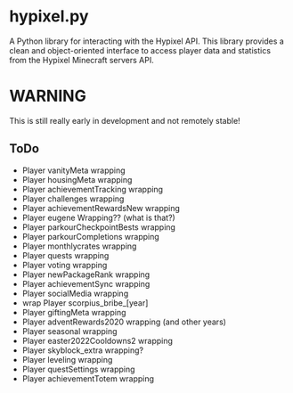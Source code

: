 # hypixel.py

A Python library for interacting with the Hypixel API. This library provides a clean and object-oriented interface to access player data and statistics from the Hypixel Minecraft servers API.

# WARNING
This is still really early in development and not remotely stable!

## ToDo
- Player vanityMeta wrapping
- Player housingMeta wrapping
- Player achievementTracking wrapping
- Player challenges wrapping
- Player achievementRewardsNew wrapping
- Player eugene Wrapping?? (what is that?)
- Player parkourCheckpointBests wrapping
- Player parkourCompletions wrapping
- Player monthlycrates wrapping
- Player quests wrapping
- Player voting wrapping
- Player newPackageRank wrapping
- Player achievementSync wrapping
- Player socialMedia wrapping
- wrap Player scorpius_bribe_[year]
- Player giftingMeta wrapping
- Player adventRewards2020 wrapping (and other years)
- Player seasonal wrapping
- Player easter2022Cooldowns2 wrapping
- Player skyblock_extra wrapping?
- Player leveling wrapping
- Player questSettings wrapping
- Player achievementTotem wrapping